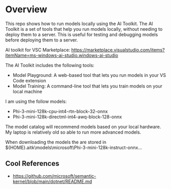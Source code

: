 # Overview

This repo shows how to run models locally using the AI Toolkit. The AI Toolkit is a set of tools that help you run models locally, without needing to deploy them to a server. This is useful for testing and debugging models before deploying them to a server.

AI toolkit for VSC Marketplace: https://marketplace.visualstudio.com/items?itemName=ms-windows-ai-studio.windows-ai-studio

The AI Toolkit includes the following tools:

- Model Playground: A web-based tool that lets you run models in your VS Code extension
- Model Training: A command-line tool that lets you train models on your local machine

I am using the follow models:

- Phi-3-mini-128k-cpu-int4-rtn-block-32-onnx
- Phi-3-mini-128k-directml-int4-awq-block-128-onnx

The model catalog will recommend models based on your local hardware. My laptop is relatively old so able to run more advanced models.

When downloading the models the are stored in ${HOME}\.aitk\models\microsoft\Phi-3-mini-128k-instruct-onnx...

## Cool References

- https://github.com/microsoft/semantic-kernel/blob/main/dotnet/README.md
